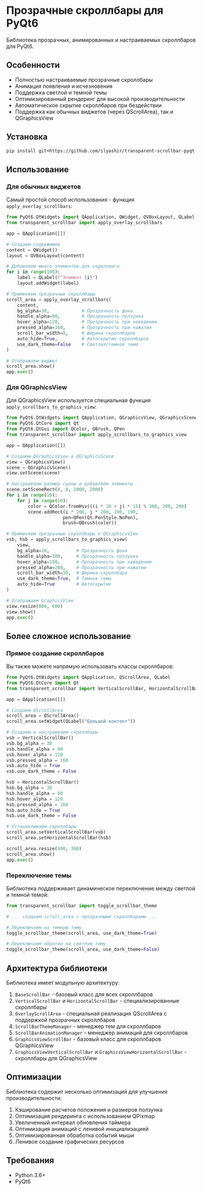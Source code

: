 # Прозрачные скроллбары для PyQt6

Библиотека прозрачных, анимированных и настраиваемых скроллбаров для PyQt6.

## Особенности

- Полностью настраиваемые прозрачные скроллбары
- Анимация появления и исчезновения
- Поддержка светлой и темной темы
- Оптимизированный рендеринг для высокой производительности
- Автоматическое скрытие скроллбаров при бездействии
- Поддержка как обычных виджетов (через QScrollArea), так и QGraphicsView

## Установка

```bash
pip install git+https://github.com/ilyashir/transparent-scrollbar-pyqt.git#subdirectory=transparent_scrollbar_pkg
```

## Использование

### Для обычных виджетов

Самый простой способ использования - функция `apply_overlay_scrollbars`:

```python
from PyQt6.QtWidgets import QApplication, QWidget, QVBoxLayout, QLabel
from transparent_scrollbar import apply_overlay_scrollbars

app = QApplication([])

# Создаем содержимое
content = QWidget()
layout = QVBoxLayout(content)

# Добавляем много элементов для скроллинга
for i in range(100):
    label = QLabel(f"Элемент {i}")
    layout.addWidget(label)

# Применяем прозрачные скроллбары
scroll_area = apply_overlay_scrollbars(
    content,
    bg_alpha=30,            # Прозрачность фона
    handle_alpha=80,        # Прозрачность ползунка
    hover_alpha=120,        # Прозрачность при наведении
    pressed_alpha=160,      # Прозрачность при нажатии
    scroll_bar_width=8,     # Ширина скроллбаров
    auto_hide=True,         # Автоскрытие скроллбаров
    use_dark_theme=False    # Светлая/темная тема
)

# Отображаем виджет
scroll_area.show()
app.exec()
```

### Для QGraphicsView

Для QGraphicsView используется специальная функция `apply_scrollbars_to_graphics_view`:

```python
from PyQt6.QtWidgets import QApplication, QGraphicsView, QGraphicsScene
from PyQt6.QtCore import Qt
from PyQt6.QtGui import QColor, QBrush, QPen
from transparent_scrollbar import apply_scrollbars_to_graphics_view

app = QApplication([])

# Создаем QGraphicsView и QGraphicsScene
view = QGraphicsView()
scene = QGraphicsScene()
view.setScene(scene)

# Настраиваем размер сцены и добавляем элементы
scene.setSceneRect(0, 0, 2000, 2000)
for i in range(10):
    for j in range(10):
        color = QColor.fromHsv(((i * 10 + j) * 15) % 360, 200, 200)
        scene.addRect(i * 200, j * 200, 190, 190, 
                     pen=QPen(Qt.PenStyle.NoPen),
                     brush=QBrush(color))

# Применяем прозрачные скроллбары к QGraphicsView
vsb, hsb = apply_scrollbars_to_graphics_view(
    view,
    bg_alpha=10,          # Прозрачность фона
    handle_alpha=100,     # Прозрачность ползунка
    hover_alpha=150,      # Прозрачность при наведении
    pressed_alpha=200,    # Прозрачность при нажатии
    scroll_bar_width=10,  # Ширина скроллбара
    use_dark_theme=True,  # Темная тема
    auto_hide=True        # Автоскрытие
)

# Отображаем GraphicsView
view.resize(800, 600)
view.show()
app.exec()
```

## Более сложное использование

### Прямое создание скроллбаров

Вы также можете напрямую использовать классы скроллбаров:

```python
from PyQt6.QtWidgets import QApplication, QScrollArea, QLabel
from PyQt6.QtCore import Qt
from transparent_scrollbar import VerticalScrollBar, HorizontalScrollBar

app = QApplication([])

# Создаем QScrollArea
scroll_area = QScrollArea()
scroll_area.setWidget(QLabel("Большой контент"))

# Создаем и настраиваем скроллбары
vsb = VerticalScrollBar()
vsb.bg_alpha = 30
vsb.handle_alpha = 80
vsb.hover_alpha = 120
vsb.pressed_alpha = 160
vsb.auto_hide = True
vsb.use_dark_theme = False

hsb = HorizontalScrollBar()
hsb.bg_alpha = 30
hsb.handle_alpha = 80
hsb.hover_alpha = 120
hsb.pressed_alpha = 160
hsb.auto_hide = True
hsb.use_dark_theme = False

# Устанавливаем скроллбары
scroll_area.setVerticalScrollBar(vsb)
scroll_area.setHorizontalScrollBar(hsb)

scroll_area.resize(400, 300)
scroll_area.show()
app.exec()
```

### Переключение темы

Библиотека поддерживает динамическое переключение между светлой и темной темой:

```python
from transparent_scrollbar import toggle_scrollbar_theme

# ... создаем scroll_area с прозрачными скроллбарами ...

# Переключаем на темную тему
toggle_scrollbar_theme(scroll_area, use_dark_theme=True)

# Переключаем обратно на светлую тему
toggle_scrollbar_theme(scroll_area, use_dark_theme=False)
```

## Архитектура библиотеки

Библиотека имеет модульную архитектуру:

1. `BaseScrollBar` - базовый класс для всех скроллбаров
2. `VerticalScrollBar` и `HorizontalScrollBar` - специализированные скроллбары
3. `OverlayScrollArea` - специальная реализация QScrollArea с поддержкой прозрачных скроллбаров
4. `ScrollBarThemeManager` - менеджер тем для скроллбаров
5. `ScrollBarAnimationManager` - менеджер анимаций для скроллбаров
6. `GraphicsViewScrollBar` - базовый класс для скроллбаров QGraphicsView
7. `GraphicsViewVerticalScrollBar` и `GraphicsViewHorizontalScrollBar` - скроллбары для QGraphicsView

## Оптимизации

Библиотека содержит несколько оптимизаций для улучшения производительности:

1. Кэширование расчетов положения и размеров ползунка
2. Оптимизация рендеринга с использованием QPixmap
3. Увеличенный интервал обновления таймера
4. Оптимизация анимаций с ленивой инициализацией
5. Оптимизированная обработка событий мыши
6. Ленивое создание графических ресурсов

## Требования

- Python 3.6+
- PyQt6 